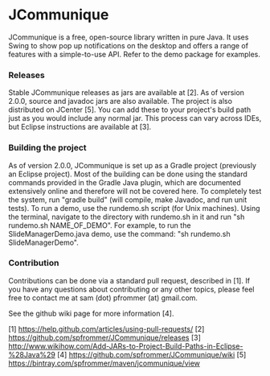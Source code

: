 # JCommunique
JCommunique is a free, open-source library written in pure Java. It uses Swing to show pop up notifications on the desktop and offers a range of features with a simple-to-use API. Refer to the demo package for examples.

### Releases
Stable JCommunique releases as jars are available at [2]. As of version 2.0.0, source and javadoc jars are also available. The project is also distributed on JCenter [5].
You can add these to your project's build path just as you would include any normal jar. This process can vary across IDEs, but Eclipse instructions are available at [3].

### Building the project
As of version 2.0.0, JCommunique is set up as a Gradle project (previously an Eclipse project). Most of the building can be done using the standard commands provided in the Gradle Java plugin, which are documented extensively online and therefore will not be covered here. To completely test the system, run "gradle build" (will compile, make Javadoc, and run unit tests). To run a demo, use the rundemo.sh script (for Unix machines). Using the terminal, navigate to the directory with rundemo.sh in it and run "sh rundemo.sh NAME_OF_DEMO". For example, to run the SlideManagerDemo.java demo, use the command: "sh rundemo.sh SlideManagerDemo".

### Contribution
Contributions can be done via a standard pull request, described in [1]. If you have any questions about contributing or any other topics, please feel free to contact me at sam (dot) pfrommer (at) gmail.com.

See the github wiki page for more information [4].

[1] https://help.github.com/articles/using-pull-requests/
[2] https://github.com/spfrommer/JCommunique/releases
[3] http://www.wikihow.com/Add-JARs-to-Project-Build-Paths-in-Eclipse-%28Java%29
[4] https://github.com/spfrommer/JCommunique/wiki
[5] https://bintray.com/spfrommer/maven/jcommunique/view
